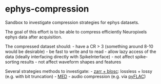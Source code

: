 # ephys-compression

Sandbox to investigate compression strategies for ephys datasets.

The goal of this effort is to be able to compress efficiently Neuropixels ephys data after acquisition.

The compressed dataset should:
    - have a CR > 3 (something around 8-10 would be desirable)
    - be fast to write and to read
    - allow lazy access of the data (ideally interfacing directly with SpikeInterface)
    - not affect spike-sorting results
    - not affect waveform shapes and features

Several strategies methods to investigate:
    - [zarr + blosc](https://zarr.readthedocs.io/en/v2.11.1/index.html): lossless + lossy (e.g. with bit truncation)
    - [MED](https://medformat.org/)
    - audio compression (e.g. via [pyFLAC](https://github.com/sonos/pyFLAC))
